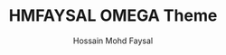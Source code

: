 ---
title: HMFAYSAL OMEGA Theme
github: https://github.com/hmfaysal/hmfaysal-omega-theme
demo: http://hmfaysal.github.io/hmfaysal-omega-theme/
author: Hossain Mohd Faysal
ssg:
  - Jekyll
cms:
  - No Cms
---